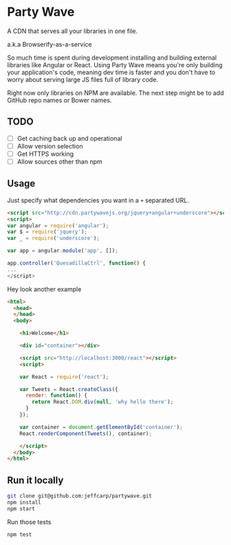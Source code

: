 # Party Wave

A CDN that serves all your libraries in one file.

a.k.a Browserify-as-a-service

So much time is spent during development installing and building external libraries like Angular or React. Using Party Wave means you're only building your application's code, meaning dev time is faster and you don't have to worry about serving large JS files full of library code.

Right now only libraries on NPM are available. The next step might be to add GitHub repo names or Bower names.

## TODO

- [ ] Get caching back up and operational
- [ ] Allow version selection
- [ ] Get HTTPS working
- [ ] Allow sources other than npm

## Usage

Just specify what dependencies you want in a `+` separated URL.

```html
<script src="http://cdn.partywavejs.org/jquery+angular+underscore"></script>
<script>
var angular = require('angular');
var $ = require('jquery');
var _ = require('underscore');

var app = angular.module('app', []);

app.controller('QuesadillaCtrl', function() {
...
</script>
```

Hey look another example

```html
<html>
  <head>
  </head>
  <body>

    <h1>Welcome</h1>

    <div id="container"></div>

    <script src="http://localhost:3000/react"></script>
    <script>

    var React = require('react');

    var Tweets = React.createClass({
      render: function() {
        return React.DOM.div(null, 'why hello there');
      }
    });

    var container = document.getElementById('container');
    React.renderComponent(Tweets(), container);

    </script>
  </body>
</html>
```

## Run it locally

```bash
git clone git@github.com:jeffcarp/partywave.git
npm install
npm start
```

Run those tests

```bash
npm test 
```
